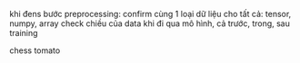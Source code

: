 
khi đens bước preprocessing: confirm cùng 1 loại dữ liệu cho tất cả: tensor, numpy, array
check chiều của data khi đi qua mô hình, cả trước, trong, sau training

chess tomato